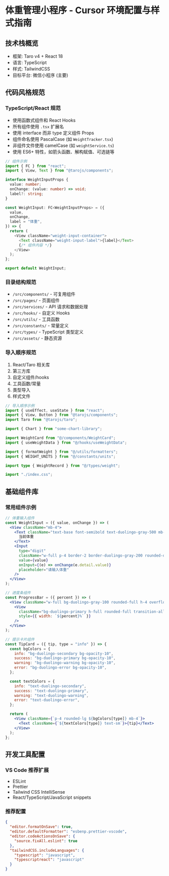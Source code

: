 # 体重管理小程序 - Cursor 环境配置与样式指南

## 技术栈概览

- 框架: Taro v4 + React 18
- 语言: TypeScript
- 样式: TailwindCSS
- 目标平台: 微信小程序 (主要)

## 代码风格规范

### TypeScript/React 规范

- 使用函数式组件和 React Hooks
- 所有组件使用 `.tsx` 扩展名
- 使用 interface 而非 type 定义组件 Props
- 组件命名使用 PascalCase (如 `WeightTracker.tsx`)
- 非组件文件使用 camelCase (如 `weightService.ts`)
- 使用 ES6+ 特性，如箭头函数、解构赋值、可选链等

```typescript
// 组件示例
import { FC } from "react";
import { View, Text } from "@tarojs/components";

interface WeightInputProps {
  value: number;
  onChange: (value: number) => void;
  label?: string;
}

const WeightInput: FC<WeightInputProps> = ({
  value,
  onChange,
  label = "体重",
}) => {
  return (
    <View className="weight-input-container">
      <Text className="weight-input-label">{label}</Text>
      {/* 组件内容 */}
    </View>
  );
};

export default WeightInput;
```

### 目录结构规范

- `/src/components/` - 可复用组件
- `/src/pages/` - 页面组件
- `/src/services/` - API 请求和数据处理
- `/src/hooks/` - 自定义 Hooks
- `/src/utils/` - 工具函数
- `/src/constants/` - 常量定义
- `/src/types/` - TypeScript 类型定义
- `/src/assets/` - 静态资源

### 导入顺序规范

1. React/Taro 相关库
2. 第三方库
3. 自定义组件/hooks
4. 工具函数/常量
5. 类型导入
6. 样式文件

```typescript
// 导入顺序示例
import { useEffect, useState } from "react";
import { View, Button } from "@tarojs/components";
import Taro from "@tarojs/taro";

import { Chart } from "some-chart-library";

import WeightCard from "@/components/WeightCard";
import { useWeightData } from "@/hooks/useWeightData";

import { formatWeight } from "@/utils/formatters";
import { WEIGHT_UNITS } from "@/constants/units";

import type { WeightRecord } from "@/types/weight";

import "./index.css";
```

## 基础组件库

### 常用组件示例

```jsx
// 体重输入组件
const WeightInput = ({ value, onChange }) => (
  <View className="mb-4">
    <Text className="text-base font-semibold text-duolingo-gray-500 mb-2">
      当前体重
    </Text>
    <Input
      type="digit"
      className="w-full p-4 border-2 border-duolingo-gray-200 rounded-duolingo focus:border-duolingo-primary focus:outline-none text-lg"
      value={value}
      onInput={(e) => onChange(e.detail.value)}
      placeholder="请输入体重"
    />
  </View>
);

// 进度条组件
const ProgressBar = ({ percent }) => (
  <View className="w-full bg-duolingo-gray-100 rounded-full h-4 overflow-hidden">
    <View
      className="bg-duolingo-primary h-full rounded-full transition-all duration-300 ease-out"
      style={{ width: `${percent}%` }}
    />
  </View>
);

// 提示卡片组件
const TipCard = ({ tip, type = "info" }) => {
  const bgColors = {
    info: "bg-duolingo-secondary bg-opacity-10",
    success: "bg-duolingo-primary bg-opacity-10",
    warning: "bg-duolingo-warning bg-opacity-10",
    error: "bg-duolingo-error bg-opacity-10",
  };

  const textColors = {
    info: "text-duolingo-secondary",
    success: "text-duolingo-primary",
    warning: "text-duolingo-warning",
    error: "text-duolingo-error",
  };

  return (
    <View className={`p-4 rounded-lg ${bgColors[type]} mb-4`}>
      <Text className={`${textColors[type]} text-sm`}>{tip}</Text>
    </View>
  );
};
```

## 开发工具配置

### VS Code 推荐扩展

- ESLint
- Prettier
- Tailwind CSS IntelliSense
- React/TypeScript/JavaScript snippets

### 推荐配置

```json
{
  "editor.formatOnSave": true,
  "editor.defaultFormatter": "esbenp.prettier-vscode",
  "editor.codeActionsOnSave": {
    "source.fixAll.eslint": true
  },
  "tailwindCSS.includeLanguages": {
    "typescript": "javascript",
    "typescriptreact": "javascript"
  }
}
```
